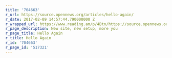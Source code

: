 ```yaml
---
title: '704663'
r_url: https://source.opennews.org/articles/hello-again/
r_date: 2017-02-09 14:57:44.790000000 Z
r_wrapped_url: https://www.reading.am/p/4Btn/https://source.opennews.org/articles/hello-again/
r_page_description: New site, new setup, more you
r_page_title: Hello Again
r_title: Hello Again
r_id: '704663'
r_page_id: '517321'
---
```


